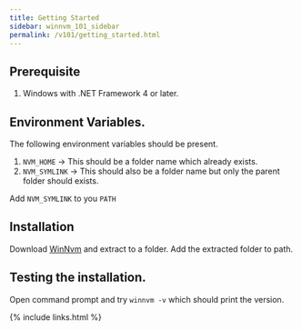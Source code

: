 ```yaml
---
title: Getting Started
sidebar: winnvm_101_sidebar
permalink: /v101/getting_started.html
---
```


## Prerequisite
1. Windows with .NET Framework 4 or later.

## Environment Variables.
The following environment variables should be present.

1. `NVM_HOME` -> This should be a folder name which already exists.
2. `NVM_SYMLINK` -> This should also be a folder name but only the parent folder should exists.

Add `NVM_SYMLINK` to you `PATH`

## Installation
Download [WinNvm](https://github.com/winnvm/winnvm/releases/download/v1.0.1/WinNvm_v1.0.1.zip) and extract to a folder. Add the extracted folder to path.

## Testing the installation.
Open command prompt and try `winnvm -v` which should print the version.

{% include links.html %}
